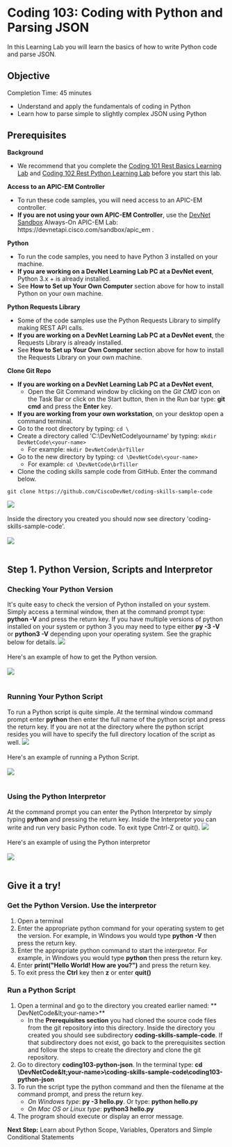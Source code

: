 # Coding 103: Coding with Python and Parsing JSON

In this Learning Lab you will learn the basics of how to write Python code and parse JSON.


## Objective ##

Completion Time: 45 minutes

* Understand and apply the fundamentals of coding in Python
* Learn how to parse simple to slightly complex JSON using Python


## Prerequisites

**Background**
* We recommend that you complete the [Coding 101 Rest Basics Learning Lab](/#/lab/coding-101-rest-basics-ga/step/1) and [Coding 102 Rest Python Learning Lab](/#/lab/coding-102-rest-python-ga/step/1) before you start this lab.

**Access to an APIC-EM Controller**
* To run these code samples, you will need access to an APIC-EM controller.
* **If you are not using your own APIC-EM Controller**, use the [DevNet Sandbox](https://developer.cisco.com/site/devnet/sandbox/) Always-On APIC-EM Lab: https[]()://devnetapi.cisco.com/sandbox/apic_em .

**Python**
* To run the code samples, you need to have Python 3 installed on your machine.
* **If you are working on a DevNet Learning Lab PC at a DevNet event**, Python 3.x + is already installed.
* See **How to Set up Your Own Computer** section above for how to install Python on your own machine.

**Python Requests Library**
* Some of the code samples use the Python Requests Library to simplify making REST API calls.
* **If you are working on a DevNet Learning Lab PC at a DevNet event**, the Requests Library is already installed.
* See **How to Set up Your Own Computer** section above for how to install the Requests Library on your own machine.


**Clone Git Repo**
* **If you are working on a DevNet Learning Lab PC at a DevNet event**,
    * Open the Git Command window by clicking on the *Git CMD* icon on the Task Bar or click on the Start button, then in the Run bar type: **git cmd** and press the **Enter** key.
* **If you are working from your own workstation**, on your desktop open a command terminal.
* Go to the root directory by typing: `cd \`
* Create a directory called 'C:\DevNetCode\yourname' by typing: `mkdir DevNetCode\<your-name>`
    * For example: `mkdir DevNetCode\brTiller`
* Go to the new directory by typing: `cd \DevNetCode\<your-name>`
    * For example: `cd \DevNetCode\brTiller`
* Clone the coding skills sample code from GitHub.  Enter the command below.
```
git clone https://github.com/CiscoDevNet/coding-skills-sample-code
```
![](/posts/files/coding-103-python-json/assets/images/github-clone.png)<br/><br/>
Inside the directory you created you should now see directory 'coding-skills-sample-code'.<br/><br/>
![](/posts/files/coding-103-python-json/assets/images/github-clone-listing.png)<br/><br/>

## Step 1. Python Version, Scripts and Interpretor

### Checking Your Python Version

It's quite easy to check the version of Python installed on your system.  Simply access a terminal window, then at the command prompt type: **python -V** and press the return key.  If you have multiple versions of python installed on your system or python 3 you may need to type either **py -3 -V** or **python3 -V** depending upon your operating system.  See the graphic below for details.
![](/posts/files/coding-103-python-json/assets/images/python-version-os.png)<br/><br/>
Here's an example of how to get the Python version.<br/><br/>
![](/posts/files/coding-103-python-json/assets/images/python-version.png)<br/><br/>


### Running Your Python Script
To run a Python script is quite simple.  At the terminal window command prompt enter **python** then enter the full name of the python script and press the return key.  If you are not at the directory where the python script resides you will have to specify the full directory location of the script as well.
![](/posts/files/coding-103-python-json/assets/images/python-script-os.png)<br/><br/>
Here's an example of running a Python Script.<br/><br/>
![](/posts/files/coding-103-python-json/assets/images/python-script.png)<br/><br/>

### Using the Python Interpretor
At the command prompt you can enter the Python Interpretor by simply typing **python** and pressing the return key.  Inside the Interpretor you can write and run very basic Python code.  To exit type Cntrl-Z or quit().
![](/posts/files/coding-103-python-json/assets/images/python-interpretor-os.png)<br/><br/>
Here's an example of using the Python interpretor<br/><br/>
![](/posts/files/coding-103-python-json/assets/images/python-interpretor.png)<br/><br/>



## Give it a try!

### Get the Python Version. Use the interpretor
1. Open a terminal
2. Enter the appropriate python command for your operating system to get the version.  For example, in Windows you would type **python -V** then press the return key.
3. Enter the appropriate python command to start the interpretor.  For example, in Windows you would type **python** then press the return key.
4. Enter **print("Hello World! How are you?")** and press the return key.
5. To exit press the **Ctrl** key then **z** or enter **quit()**

### Run a Python Script
1. Open a terminal and go to the directory you created earlier named: ** DevNetCode\&lt;your-name&gt;**
    * In the **Prerequisites section** you had cloned the source code files from the git repository into this directory.  Inside the directory you created you should see subdirectory **coding-skills-sample-code**. If that subdirectory does not exist, go back to the prerequisites section and follow the steps to create the directory and clone the git repository.
2. Go to directory **coding103-python-json**.  In the terminal type:
**cd \DevNetCode\&lt;your-name&gt;\coding-skills-sample-code\coding103-python-json**
3. To run the script type the python command and then the filename at the command prompt, and press the return key.
    * *On Windows type*: **py -3 hello.py**.  Or type: **python hello.py**
    * *On Mac OS or Linux type*: **python3 hello.py**
4. The program should execute or display an error message.

**Next Step:**  Learn about  Python Scope, Variables, Operators and Simple Conditional Statements
